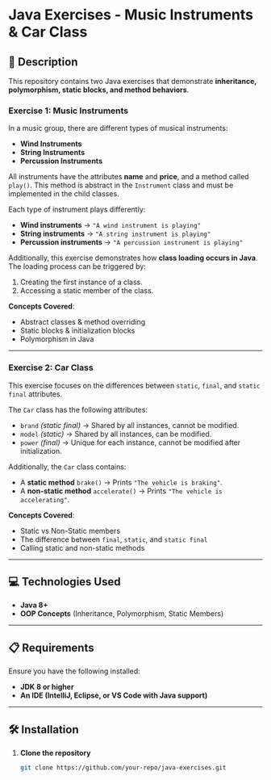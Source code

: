 # Java Exercises - Music Instruments & Car Class

## 📄 Description

This repository contains two Java exercises that demonstrate **inheritance, polymorphism, static blocks, and method behaviors**.

### **Exercise 1: Music Instruments**
In a music group, there are different types of musical instruments:
- **Wind Instruments**
- **String Instruments**
- **Percussion Instruments**

All instruments have the attributes **name** and **price**, and a method called `play()`. This method is abstract 
in the `Instrument` class and must be implemented in the child classes.

Each type of instrument plays differently:
- **Wind instruments** → `"A wind instrument is playing"`
- **String instruments** → `"A string instrument is playing"`
- **Percussion instruments** → `"A percussion instrument is playing"`

Additionally, this exercise demonstrates how **class loading occurs in Java**. The loading process can be triggered by:
1. Creating the first instance of a class.
2. Accessing a static member of the class.

**Concepts Covered**:
- Abstract classes & method overriding
- Static blocks & initialization blocks
- Polymorphism in Java

---

### **Exercise 2: Car Class**
This exercise focuses on the differences between `static`, `final`, and `static final` attributes.

The `Car` class has the following attributes:
- `brand` *(static final)* → Shared by all instances, cannot be modified.
- `model` *(static)* → Shared by all instances, can be modified.
- `power` *(final)* → Unique for each instance, cannot be modified after initialization.

Additionally, the `Car` class contains:
- A **static method** `brake()` → Prints `"The vehicle is braking"`.
- A **non-static method** `accelerate()` → Prints `"The vehicle is accelerating"`.

**Concepts Covered**:
- Static vs Non-Static members
- The difference between `final`, `static`, and `static final`
- Calling static and non-static methods

---

## 💻 Technologies Used

- **Java 8+**
- **OOP Concepts** (Inheritance, Polymorphism, Static Members)

---

## 📋 Requirements

Ensure you have the following installed:

- **JDK 8 or higher**  
- **An IDE (IntelliJ, Eclipse, or VS Code with Java support)**

---

## 🛠️ Installation

1. **Clone the repository**  
   ```bash
   git clone https://github.com/your-repo/java-exercises.git

